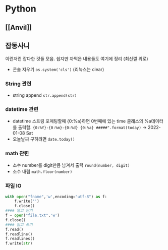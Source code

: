 # Python
## [[Anvil]]

## 잡동사니
이런저런 잡다한 것들 모음. 쉽지만 까먹은 내용들도 여기에 정리 (최신껄 위로)
- 콘솔 지우기 `os.system('cls')` (리눅스는 clear)

### String 관련
- string append `str.append(str)`

### datetime 관련
- datetime 스트링 포매팅할때 {0:%a}하면 0번째에 있는 time 클래스의 %a데이터를 출력함.
	`{0:%Y}-{0:%m}-{0:%d} {0:%a} #####".format(today)` 
	-> 2022-01-08 Sat
- 오늘날짜 구하려면 `date.today()`

### math 관련
- 소수 number를 digit만큼 남겨서 출력 `round(number, digit)`
- 소수 내림 `math.floor(number)`


### 파일 IO
```python
with open("fname",'w',encoding="utf-8") as f:
    f.write('')
	f.close()
#### 열고 닫기
f = open("file.txt",'w')
f.close()
#### 읽고 쓰기
f.read()
f.readline()
f.readlines()
f.write(str)
```
